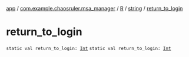 [app](../../../index.md) / [com.example.chaosruler.msa_manager](../../index.md) / [R](../index.md) / [string](index.md) / [return_to_login](.)

# return_to_login

`static val return_to_login: `[`Int`](https://kotlinlang.org/api/latest/jvm/stdlib/kotlin/-int/index.html)
`static val return_to_login: `[`Int`](https://kotlinlang.org/api/latest/jvm/stdlib/kotlin/-int/index.html)